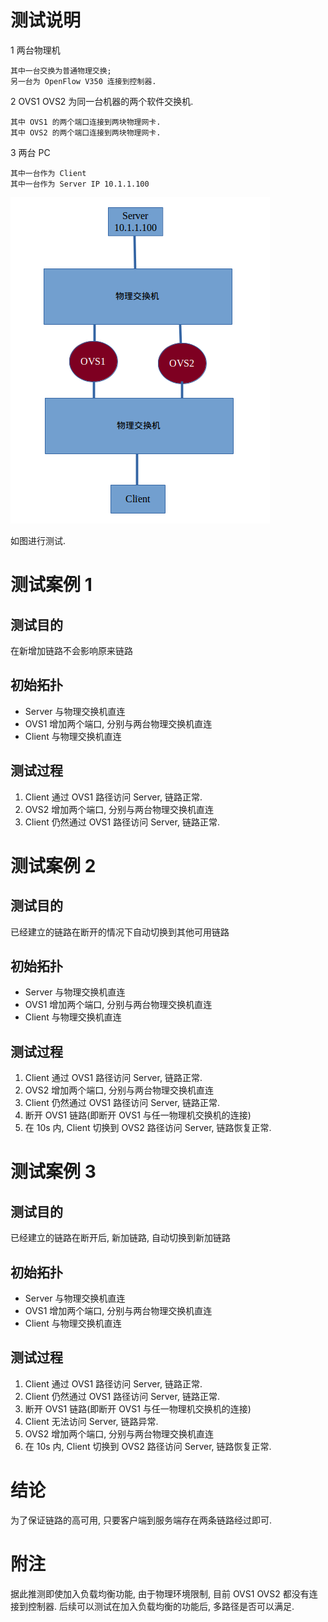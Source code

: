 
测试说明
===================

1 两台物理机

    其中一台交换为普通物理交换;
    另一台为 OpenFlow V350 连接到控制器.

2 OVS1 OVS2 为同一台机器的两个软件交换机.

    其中 OVS1 的两个端口连接到两块物理网卡.
    其中 OVS2 的两个端口连接到两块物理网卡.

3 两台 PC

    其中一台作为 Client
    其中一台作为 Server IP 10.1.1.100

![ovs 多路径示意图](ovs-multi-path.png)

如图进行测试.

测试案例 1
===================

测试目的
-------------------

在新增加链路不会影响原来链路

初始拓扑
-------------------

* Server 与物理交换机直连
* OVS1 增加两个端口, 分别与两台物理交换机直连
* Client 与物理交换机直连

测试过程
-------------------

1. Client 通过 OVS1 路径访问 Server, 链路正常.
2. OVS2 增加两个端口, 分别与两台物理交换机直连
3. Client 仍然通过 OVS1 路径访问 Server, 链路正常.


测试案例 2
===================

测试目的
-------------------

已经建立的链路在断开的情况下自动切换到其他可用链路

初始拓扑
-------------------

* Server 与物理交换机直连
* OVS1 增加两个端口, 分别与两台物理交换机直连
* Client 与物理交换机直连

测试过程
-------------------

1. Client 通过 OVS1 路径访问 Server, 链路正常.
2. OVS2 增加两个端口, 分别与两台物理交换机直连
3. Client 仍然通过 OVS1 路径访问 Server, 链路正常.
4. 断开 OVS1 链路(即断开 OVS1 与任一物理机交换机的连接)
5. 在 10s 内, Client 切换到 OVS2 路径访问 Server, 链路恢复正常.

测试案例 3
===================

测试目的
-------------------

已经建立的链路在断开后, 新加链路, 自动切换到新加链路

初始拓扑
-------------------

* Server 与物理交换机直连
* OVS1 增加两个端口, 分别与两台物理交换机直连
* Client 与物理交换机直连

测试过程
-------------------

1. Client 通过 OVS1 路径访问 Server, 链路正常.
3. Client 仍然通过 OVS1 路径访问 Server, 链路正常.
4. 断开 OVS1 链路(即断开 OVS1 与任一物理机交换机的连接)
3. Client 无法访问 Server, 链路异常.
2. OVS2 增加两个端口, 分别与两台物理交换机直连
5. 在 10s 内, Client 切换到 OVS2 路径访问 Server, 链路恢复正常.

结论
==================

为了保证链路的高可用, 只要客户端到服务端存在两条链路经过即可.

附注
==================

据此推测即使加入负载均衡功能, 由于物理环境限制, 目前 OVS1 OVS2 都没有连接到控制器. 后续可以测试在加入负载均衡的功能后, 多路径是否可以满足.
